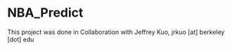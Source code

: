 # NBA_Predict

This project was done in Collaboration with Jeffrey Kuo, jrkuo [at] berkeley [dot] edu
